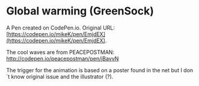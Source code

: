# Global warming (GreenSock)

A Pen created on CodePen.io. Original URL: [https://codepen.io/mikeK/pen/EmjdEX](https://codepen.io/mikeK/pen/EmjdEX).

The cool waves are from PEACEPOSTMAN: http://codepen.io/peacepostman/pen/jBavvN

The trigger for the animation is based on a poster found in the net but I don´t know original issue and the illustrator (?).